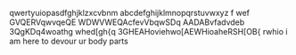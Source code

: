 qwertyuiopasdfghjklzxcvbnm abcdefghijklmnopqrstuvwxyz
f wef GVQERVqwvqeQE WDWVWEQAcfevVbqwSDq AADABvfadvdeb
3QgKDq4woathg whed[gh{q 3GHEAHoviehwo[AEWHioaheRSH[OB{  rwhio
i am here to devour ur body parts
